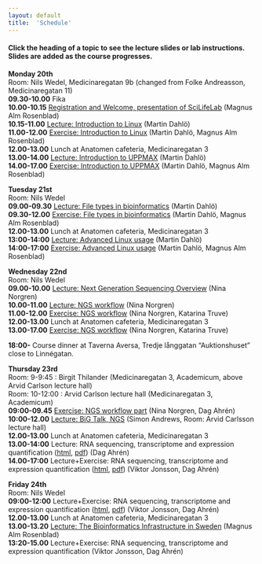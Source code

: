 ```yaml
---
layout: default
title:  'Schedule'
---
```


#### Click the heading of a topic to see the lecture slides or lab instructions. Slides are added as the course progresses.




**Monday 20th**  
Room: Nils Wedel, Medicinaregatan 9b (changed from Folke Andreasson, Medicinaregatan 11)  
**09.30-10.00** Fika  
**10.00-10.15** [Registration and Welcome, presentation of SciLifeLab]() (Magnus Alm Rosenblad)  
**10.15-11.00** [Lecture: Introduction to Linux]() (Martin Dahlö)  
**11.00-12.00** [Exercise: Introduction to Linux]() (Martin Dahlö, Magnus Alm Rosenblad)  
**12.00-13.00** Lunch at Anatomen cafeteria, Medicinaregatan 3  
**13.00-14.00** [Lecture: Introduction to UPPMAX]() (Martin Dahlö)  
**14.00-17.00** [Exercise: Introduction to UPPMAX]() (Martin Dahlö, Magnus Alm Rosenblad)  

**Tuesday 21st**  
Room: Nils Wedel  
**09.00-09.30** [Lecture: File types in bioinformatics]() (Martin Dahlö)  
**09.30-12.00** [Exercise: File types in bioinformatics]() (Martin Dahlö, Magnus Alm Rosenblad)  
**12.00-13.00** Lunch at Anatomen cafeteria, Medicinaregatan 3  
**13:00-14:00** [Lecture: Advanced Linux usage]() (Martin Dahlö)  
**14:00-17:00** [Exercise: Advanced Linux usage]() (Martin Dahlö, Magnus Alm Rosenblad)  

**Wednesday 22nd**  
Room: Nils Wedel  
**09.00-10.00** [Lecture: Next Generation Sequencing Overview]() (Nina Norgren)  
**10.00-11.00** [Lecture: NGS workflow]() (Nina Norgren)  
**11.00-12.00** [Exercise: NGS workflow]() (Nina Norgren, Katarina Truve)  
**12.00-13.00** Lunch at Anatomen cafeteria, Medicinaregatan 3  
**13.00-17.00** [Exercise: NGS workflow]() (Nina Norgren, Katarina Truve)  

**18:00-** Course dinner at Taverna Aversa, Tredje långgatan “Auktionshuset” close to Linnégatan.  

**Thursday 23rd**  
Room: 9-9:45 : Birgit Thilander (Medicinaregatan 3, Academicum, above Arvid Carlson lecture hall)  
Room: 10-12:00 : Arvid Carlson lecture hall (Medicinaregatan 3, Academicum)  
**09:00-09.45** [Exercise: NGS workflow part]() (Nina Norgren, Dag Ahrén)  
**10:00-12.00** [Lecture: BiG Talk, NGS]() (Simon Andrews, Room: Arvid Carlsson lecture hall)  
**12.00-13.00** Lunch at Anatomen cafeteria, Medicinaregatan 3  
**13.00-14:00** Lecture: RNA sequencing, transcriptome and expression quantification  ([html](/slides/rnaseq/presentation.html), [pdf](/slides/rnaseq/presentation.pdf)) (Dag Ahrén)  
**14.00-17:00** Lecture+Exercise: RNA sequencing, transcriptome and expression quantification ([html](/labs/rnaseq/lab.html), [pdf](/labs/rnaseq/lab.pdf)) (Viktor Jonsson, Dag Ahrén)  

**Friday 24th**  
Room: Nils Wedel  
**09:00-12:00** Lecture+Exercise: RNA sequencing, transcriptome and expression quantification ([html](/labs/rnaseq/lab.html), [pdf](/labs/rnaseq/lab.pdf)) (Viktor Jonsson, Dag Ahrén)  
**12.00-13.00** Lunch at Anatomen cafeteria, Medicinaregatan 3  
**13.00-13.20** [Lecture: The Bioinformatics Infrastructure in Sweden]() (Magnus Alm Rosenblad)    
**13:20-15.00** Lecture+Exercise: RNA sequencing, transcriptome and expression quantification (Viktor Jonsson, Dag Ahrén)    
